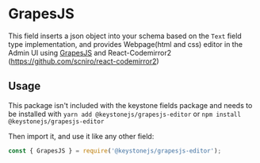 # GrapesJS

This field inserts a json object into your schema based on the `Text` field type implementation, and provides Webpage(html and css) editor in the Admin UI using [GrapesJS](https://grapesjs.com/) and React-Codemirror2 (https://github.com/scniro/react-codemirror2)

## Usage

This package isn't included with the keystone fields package and needs to be installed with `yarn add @keystonejs/grapesjs-editor` or `npm install @keystonejs/grapesjs-editor`

Then import it, and use it like any other field:

```js
const { GrapesJS } = require('@keystonejs/grapesjs-editor');
```

